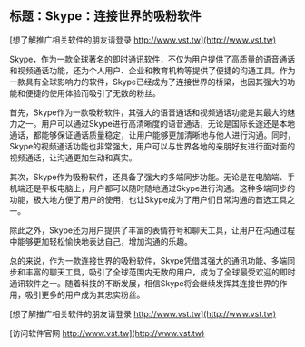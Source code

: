 ## **标题：Skype：连接世界的吸粉软件**

[想了解推广相关软件的朋友请登录 http://www.vst.tw](http://www.vst.tw)

Skype，作为一款全球著名的即时通讯软件，不仅为用户提供了高质量的语音通话和视频通话功能，还为个人用户、企业和教育机构等提供了便捷的沟通工具。作为一款具有全球影响力的软件，Skype已经成为了连接世界的桥梁，也因其强大的功能和便捷的使用体验而吸引了无数的粉丝。

首先，Skype作为一款吸粉软件，其强大的语音通话和视频通话功能是其最大的魅力之一。用户可以通过Skype进行高清晰度的语音通话，无论是国际长途还是本地通话，都能够保证通话质量稳定，让用户能够更加清晰地与他人进行沟通。同时，Skype的视频通话功能也非常强大，用户可以与世界各地的亲朋好友进行面对面的视频通话，让沟通更加生动和真实。

其次，Skype作为吸粉软件，还具备了强大的多端同步功能。无论是在电脑端、手机端还是平板电脑上，用户都可以随时随地通过Skype进行沟通。这种多端同步的功能，极大地方便了用户的使用，也让Skype成为了用户们日常沟通的首选工具之一。

除此之外，Skype还为用户提供了丰富的表情符号和聊天工具，让用户在沟通过程中能够更加轻松愉快地表达自己，增加沟通的乐趣。

总的来说，作为一款连接世界的吸粉软件，Skype凭借其强大的通讯功能、多端同步和丰富的聊天工具，吸引了全球范围内无数的用户，成为了全球最受欢迎的即时通讯软件之一。随着科技的不断发展，相信Skype将会继续发挥其连接世界的作用，吸引更多的用户成为其忠实粉丝。

[想了解推广相关软件的朋友请登录 http://www.vst.tw](http://www.vst.tw)


[访问软件官网 http://www.vst.tw](http://www.vst.tw)
